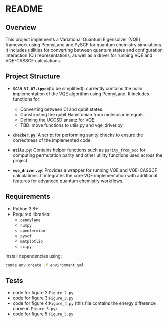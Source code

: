 # README

## Overview

This project implements a Variational Quantum Eigensolver (VQE) framework using PennyLane and PySCF for quantum chemistry simulations. It includes utilities for converting between quantum states and configuration interaction (CI) representations, as well as a driver for running VQE and VQE-CASSCF calculations.

## Project Structure

- **`SCAN_V7_07.ipynb`**(to be simplified): currently contains the main implementation of the VQE algorithm using PennyLane. It includes functions for:

  - Converting between CI and qubit states.
  - Constructing the qubit Hamiltonian from molecular integrals.
  - Defining the UCCSD ansatz for VQE.
  - TBD: move functions to utils.py and vqe_driver.py
- **`checker.py`**:
  A script for performing sanity checks to ensure the correctness of the implemented code.
- **`utils.py`**:
  Contains helper functions such as `parity_from_occ` for computing permutation parity and other utility functions used across the project.
- **`vqe_driver.py`**:
  Provides a wrapper for running VQE and VQE-CASSCF calculations. It integrates the core VQE implementation with additional features for advanced quantum chemistry workflows.

## Requirements

- Python 3.8+
- Required libraries:
  - `pennylane`
  - `numpy`
  - `openfermion`
  - `pyscf`
  - `matplotlib`
  - `scipy`

Install dependencies using:

```bash
conda env create -f environment.yml
```

## Tests

* code for figure 2:```Figure_2.py```
* code for figure 3:```Figure_3.py```
* code for figure 4:```Figure_4.py``` (this file contains the energy difference curve in ```Figure_5.py```)
* code for figure 5:```Figure_5.py```
